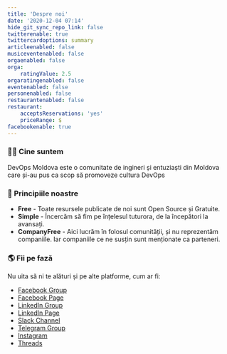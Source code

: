 ```yaml
---
title: 'Despre noi'
date: '2020-12-04 07:14'
hide_git_sync_repo_link: false
twitterenable: true
twittercardoptions: summary
articleenabled: false
musiceventenabled: false
orgaenabled: false
orga:
    ratingValue: 2.5
orgaratingenabled: false
eventenabled: false
personenabled: false
restaurantenabled: false
restaurant:
    acceptsReservations: 'yes'
    priceRange: $
facebookenable: true
---
```


### 🙋‍♀️ Cine suntem

DevOps Moldova este o comunitate de ingineri și entuziaști din Moldova care și-au pus ca scop să promoveze cultura DevOps

### 🍿 Principiile noastre

- **Free** - Toate resursele publicate de noi sunt Open Source și Gratuite.
- **Simple** - Încercăm să fim pe înțelesul tuturora, de la începători la avansați.
- **CompanyFree** - Aici lucrăm în folosul comunității, și nu reprezentăm companiile. Iar companiile ce ne susțin sunt menționate ca parteneri.

### 🌎 Fii pe fază

Nu uita să ni te alături și pe alte platforme, cum ar fi:
* [Facebook Group](https://www.facebook.com/groups/devops.md/)
* [Facebook Page](https://www.facebook.com/devops.md/)
* [LinkedIn Group](https://www.linkedin.com/groups/13527841/)
* [LinkedIn Page](https://www.linkedin.com/company/devops-moldova/)
* [Slack Channel](https://join.slack.com/t/devopsmd/shared_invite/zt-4ohkqths-get_wPjSSrYgTtIybwez0g)
* [Telegram Group](https://t.me/+tqp4aRgys_NjMWEy)
* [Instagram](https://www.instagram.com/devops.md/)
* [Threads](https://www.threads.net/@devops.md)